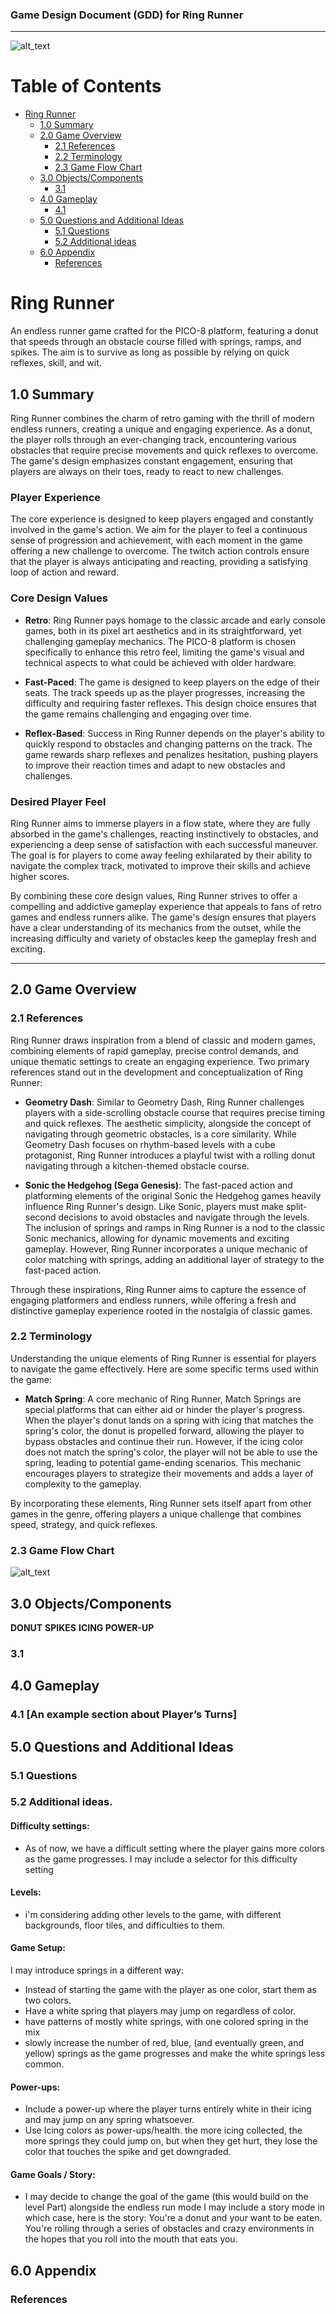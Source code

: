 ### Game Design Document (GDD) for Ring Runner
---

![alt_text](docs/img/20240218_ring_runner.png)

# Table of Contents
- [Ring Runner](#ring-runner)
  - [1.0 Summary](#10-summary)
  - [2.0 Game Overview](#20-game-overview)
    - [2.1 References](#21-references)
    - [2.2 Terminology](#22-terminology)
    - [2.3 Game Flow Chart](#23-game-flow-chart)
  - [3.0 Objects/Components](#30-objectscomponents)
    - [3.1](#31)
  - [4.0 Gameplay](#40-gameplay)
    - [4.1](#41)
  - [5.0 Questions and Additional Ideas](#50-questions-and-additional-ideas)
    - [5.1 Questions](#51-questions)
    - [5.2 Additional ideas](#52-additional-ideas)
  - [6.0 Appendix](#60-appendix)
    - [References](#references)

# Ring Runner

An endless runner game crafted for the PICO-8 platform, featuring a donut that speeds through an obstacle course filled with springs, ramps, and spikes. The aim is to survive as long as possible by relying on quick reflexes, skill, and wit.

## 1.0 Summary

Ring Runner combines the charm of retro gaming with the thrill of modern endless runners, creating a unique and engaging experience. As a donut, the player rolls through an ever-changing track, encountering various obstacles that require precise movements and quick reflexes to overcome. The game's design emphasizes constant engagement, ensuring that players are always on their toes, ready to react to new challenges.

### Player Experience

The core experience is designed to keep players engaged and constantly involved in the game's action. We aim for the player to feel a continuous sense of progression and achievement, with each moment in the game offering a new challenge to overcome. The twitch action controls ensure that the player is always anticipating and reacting, providing a satisfying loop of action and reward.

### Core Design Values
<!-- What are your core design values? -->
- **Retro**: Ring Runner pays homage to the classic arcade and early console games, both in its pixel art aesthetics and in its straightforward, yet challenging gameplay mechanics. The PICO-8 platform is chosen specifically to enhance this retro feel, limiting the game's visual and technical aspects to what could be achieved with older hardware.

- **Fast-Paced**: The game is designed to keep players on the edge of their seats. The track speeds up as the player progresses, increasing the difficulty and requiring faster reflexes. This design choice ensures that the game remains challenging and engaging over time.

- **Reflex-Based**: Success in Ring Runner depends on the player's ability to quickly respond to obstacles and changing patterns on the track. The game rewards sharp reflexes and penalizes hesitation, pushing players to improve their reaction times and adapt to new obstacles and challenges.

### Desired Player Feel
<!-- You should also discuss here how you want the player to feel. -->
Ring Runner aims to immerse players in a flow state, where they are fully absorbed in the game's challenges, reacting instinctively to obstacles, and experiencing a deep sense of satisfaction with each successful maneuver. The goal is for players to come away feeling exhilarated by their ability to navigate the complex track, motivated to improve their skills and achieve higher scores.

By combining these core design values, Ring Runner strives to offer a compelling and addictive gameplay experience that appeals to fans of retro games and endless runners alike. The game's design ensures that players have a clear understanding of its mechanics from the outset, while the increasing difficulty and variety of obstacles keep the gameplay fresh and exciting.

---

## 2.0 Game Overview

### 2.1 References
<!-- What games are similar to your game? What are you referencing in your designs? You can use your competitive research homework here. Competitive research helps you as the designer know what you are going for, as well as for anyone reading your doc. If they are familiar with the game, you are referencing this immediately clues them in to what you want to do. -->
Ring Runner draws inspiration from a blend of classic and modern games, combining elements of rapid gameplay, precise control demands, and unique thematic settings to create an engaging experience. Two primary references stand out in the development and conceptualization of Ring Runner:

- **Geometry Dash**: Similar to Geometry Dash, Ring Runner challenges players with a side-scrolling obstacle course that requires precise timing and quick reflexes. The aesthetic simplicity, alongside the concept of navigating through geometric obstacles, is a core similarity. While Geometry Dash focuses on rhythm-based levels with a cube protagonist, Ring Runner introduces a playful twist with a rolling donut navigating through a kitchen-themed obstacle course.

- **Sonic the Hedgehog (Sega Genesis)**: The fast-paced action and platforming elements of the original Sonic the Hedgehog games heavily influence Ring Runner's design. Like Sonic, players must make split-second decisions to avoid obstacles and navigate through the levels. The inclusion of springs and ramps in Ring Runner is a nod to the classic Sonic mechanics, allowing for dynamic movements and exciting gameplay. However, Ring Runner incorporates a unique mechanic of color matching with springs, adding an additional layer of strategy to the fast-paced action.

Through these inspirations, Ring Runner aims to capture the essence of engaging platformers and endless runners, while offering a fresh and distinctive gameplay experience rooted in the nostalgia of classic games.

### 2.2 Terminology
<!-- If you have any made up terminology in your game, or you are using words in a different way than we would expect them to be used this a place where you can identify that. -->
Understanding the unique elements of Ring Runner is essential for players to navigate the game effectively. Here are some specific terms used within the game:

- **Match Spring**: A core mechanic of Ring Runner, Match Springs are special platforms that can either aid or hinder the player's progress. When the player's donut lands on a spring with icing that matches the spring's color, the donut is propelled forward, allowing the player to bypass obstacles and continue their run. However, if the icing color does not match the spring's color, the player will not be able to use the spring, leading to potential game-ending scenarios. This mechanic encourages players to strategize their movements and adds a layer of complexity to the gameplay.

By incorporating these elements, Ring Runner sets itself apart from other games in the genre, offering players a unique challenge that combines speed, strategy, and quick reflexes.

### 2.3 Game Flow Chart
<!-- You will put your games flow chart here to show the flow of your game. From this flow chart you can define the main actions, objects, and rules that you will need to explain more in detail. -->
![alt_text](docs/img/GameFlowChart.png "Picture")

## 3.0 Objects/Components
<!-- In this section you would break down the objects of your game that need to be detailed out. For example, if your game is a card game you would detail the cards here.  Or if it was a board game maybe you would have a section showing the board layout and considerations for the board we need to keep in mind, as well as maybe one for the player tokens etc. -->

**DONUT**
**SPIKES**
**ICING POWER-UP**


### 3.1 

## 4.0 Gameplay
<!-- In this section you would start going through all the considerations in the flow of your gameplay. Consider: What can the player do? Are their turns? What can players do on their turns? This is probably going to be the meatiest section of your GDD and should cover how the game is supposed to run, and potential edge cases. -->



### 4.1 [An example section about Player’s Turns]
<!-- On a player’s turn they can take one of three following actions: 
- d.	Discard Cards and Draw up to their Hand Limit
  Here is where I would describe what it means to discard (Players can add cards to the discard deck.) I also mentioned a Hand Limit…what is that? How many cards is in the hand limit? Is that something I should put in the components section?  
- e.	Play a Pair
  What does it mean to play a pair? Where do pairs go? Does something happen when you play a pair? 
- f.	Trade Cards with an Opponent
  You get the gist of it now, right? (Unfortunately, yes GDDs require detail!) Usually when I am writing a GDD I do a lot of hopping around between sections. I might move info from the gameplay section into the components section or vice versa.*
-->

## 5.0 Questions and Additional Ideas
<!-- This is a kind of free-from section that I include in a lot of my personal project documentation. It’s useful for projects that are ongoing with a living doc, or things that need to be tested out.  -->



### 5.1 Questions
<!-- In this section I like to identify any questions I have about my design or that I will need to answer to execute my design. When I am working on the doc sometimes I will jot little footnotes down here that need to be included in a section (ie What do players do if they run out of cards?) This reminds me to get that edge case detailed up.  -->

### 5.2 Additional ideas.
<!-- This is where I jot down ideas I might want to explore with this game/system in the future. This is only useful if I am using this doc on an ongoing basis, and I plan to come back to it and make edits. -->

#### Difficulty settings:
- As of now, we have a difficult setting where the player gains more colors as the game progresses. I may include a selector for this difficulty setting

#### Levels:
- i'm considering adding other levels to the game, with different backgrounds, floor tiles, and difficulties to them.  

#### Game Setup: 
I may introduce springs in a different way: 
- Instead of starting the game with the player as one color, start them as two colors.
- Have a white spring that players may jump on regardless of color. 
- have patterns of mostly white springs, with one colored spring in the mix
- slowly increase the number of red, blue, (and eventually green, and yellow) springs as the game progresses and make the white springs less common. 

#### Power-ups:
- Include a power-up where the player turns entirely white in their icing and may jump on any spring whatsoever. 
- Use Icing colors as power-ups/health. the more icing collected, the more springs they could jump on, but when they get hurt, they lose the color that touches the spike and get downgraded. 

#### Game Goals / Story:
- I may decide to change the goal of the game (this would build on the level Part) alongside the endless run mode I may include a story mode in which case, here is the story: You're a donut and your want to be eaten. You're rolling through a series of obstacles and crazy environments in the hopes that you roll into the mouth that eats you. 

## 6.0 Appendix
### References
<!-- This section is for linking other relative documentation or resources needed. -->